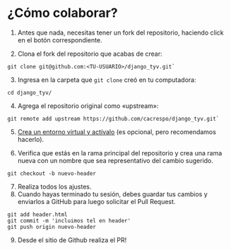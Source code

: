 # ¿Cómo colaborar?

1. Antes que nada, necesitas tener un fork del repositorio, haciendo click en el botón correspondiente.

2. Clona el fork del repositorio que acabas de crear:

```
git clone git@github.com:<TU-USUARIO>/django_tyv.git`
```

3. Ingresa en la carpeta que `git clone` creó en tu computadora:

```
cd django_tyv/
```

4. Agrega el repositorio original como «upstream»:

```
git remote add upstream https://github.com/cacrespo/django_tyv.git`
```

5. [Crea un entorno virtual y actívalo](faq.md#Paso-a-paso-para-crear-un-entorno-virtual) (es opcional, pero recomendamos hacerlo).

6. Verifica que estás en la rama principal del repositorio y crea una rama nueva con un nombre que sea representativo del cambio sugerido.

```
git checkout -b nuevo-header
```

7. Realiza todos los ajustes.
8. Cuando hayas terminado tu sesión, debes guardar tus cambios y enviarlos a GitHub para luego solicitar el Pull Request.

```
git add header.html
git commit -m 'incluimos tel en header'
git push origin nuevo-header
```

9. Desde el sitio de Github realiza el PR!

